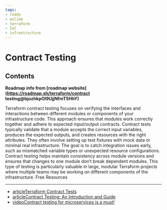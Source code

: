 ```yaml
---
tags:
- ready
- online
- terraform
- IaC
- infrastructure
---
```


# Contract Testing

## Contents

__Roadmap info from [roadmap website](<https://roadmap.sh/terraform/contract> testing@bjozhkpOI9UjjNfmT5HhY)__

Terraform contract testing focuses on verifying the interfaces and interactions between different modules or components of your infrastructure code. This approach ensures that modules work correctly together and adhere to expected input/output contracts. Contract tests typically validate that a module accepts the correct input variables, produces the expected outputs, and creates resources with the right attributes. They often involve setting up test fixtures with mock data or minimal real infrastructure. The goal is to catch integration issues early, such as mismatched variable types or unexpected resource configurations. Contract testing helps maintain consistency across module versions and ensures that changes to one module don’t break dependent modules. This type of testing is particularly valuable in large, modular Terraform projects where multiple teams may be working on different components of the infrastructure.
Free Resources

---

- [articleTerraform Contract Tests](https://www.hashicorp.com/blog/testing-hashicorp-terraform#contract-tests)
- [articleContract Testing: An Introduction and Guide](https://www.blazemeter.com/blog/contract-testing#:~:text=Contract%20testing%20focuses%20on%20verifying,services%20that%20rely%20on%20it.)
- [videoContract testing for microservices is a must!](https://www.youtube.com/watch?v=Fh8CqZtghQw)
